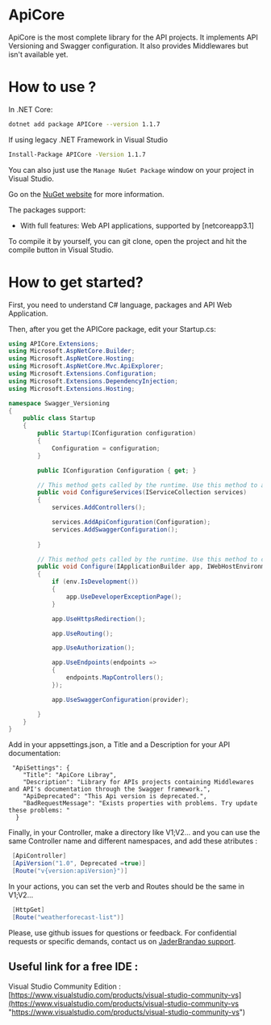 # ApiCore

ApiCore is the most complete library for the API projects. It implements API Versioning and Swagger configuration. It also provides Middlewares but isn't available yet.

# How to use ?

In .NET Core:
```bash
dotnet add package APICore --version 1.1.7
```
If using legacy .NET Framework in Visual Studio
```bash
Install-Package APICore -Version 1.1.7
```
You can also just use the `Manage NuGet Package` window on your project in Visual Studio.

Go on the [NuGet website](https://www.nuget.org/packages/APICore/) for more information.

The packages support:

* With full features: Web API applications, supported by [netcoreapp3.1]

To compile it by yourself, you can git clone, open the project and hit the compile button in Visual Studio.

 # How to get started? 
 First, you need to understand C# language, packages and API Web Application.
 
 Then, after you get the APICore package, edit your Startup.cs:
```csharp
using APICore.Extensions;
using Microsoft.AspNetCore.Builder;
using Microsoft.AspNetCore.Hosting;
using Microsoft.AspNetCore.Mvc.ApiExplorer;
using Microsoft.Extensions.Configuration;
using Microsoft.Extensions.DependencyInjection;
using Microsoft.Extensions.Hosting;

namespace Swagger_Versioning
{
    public class Startup
    {
        public Startup(IConfiguration configuration)
        {
            Configuration = configuration;
        }

        public IConfiguration Configuration { get; }

        // This method gets called by the runtime. Use this method to add services to the container.
        public void ConfigureServices(IServiceCollection services)
        {
            services.AddControllers();

            services.AddApiConfiguration(Configuration);
            services.AddSwaggerConfiguration();
           
        }

        // This method gets called by the runtime. Use this method to configure the HTTP request pipeline.
        public void Configure(IApplicationBuilder app, IWebHostEnvironment env, IApiVersionDescriptionProvider provider)
        {
            if (env.IsDevelopment())
            {
                app.UseDeveloperExceptionPage();
            }

            app.UseHttpsRedirection();

            app.UseRouting();

            app.UseAuthorization();

            app.UseEndpoints(endpoints =>
            {
                endpoints.MapControllers();
            });

            app.UseSwaggerConfiguration(provider);

        }
    }
}

```

 Add in your appsettings.json, a Title and a Description for your API documentation:
```
 "ApiSettings": {
    "Title": "ApiCore Libray",
    "Description": "Library for APIs projects containing Middlewares and API's documentation through the Swagger framework.",
    "ApiDeprecated": "This Api version is deprecated.",
    "BadRequestMessage": "Exists properties with problems. Try update these problems: "
  }
```

Finally, in your Controller, make a directory like V1;V2... and you can use the same Controller name and different namespaces, and add these atributes :
```csharp
 [ApiController]
 [ApiVersion("1.0", Deprecated =true)]
 [Route("v{version:apiVersion}")]
```
In your actions, you can set the verb and Routes should be the same in V1;V2...
```csharp
 [HttpGet]
 [Route("weatherforecast-list")]
```

Please, use github issues for questions or feedback. For confidential requests or specific demands, contact us on [JaderBrandao support](mailto:contato@jaderbrandao.com.br "contato@jaderbrandao.com.br").


## Useful link for a free IDE :
Visual Studio Community Edition : [https://www.visualstudio.com/products/visual-studio-community-vs](https://www.visualstudio.com/products/visual-studio-community-vs "https://www.visualstudio.com/products/visual-studio-community-vs")
 
